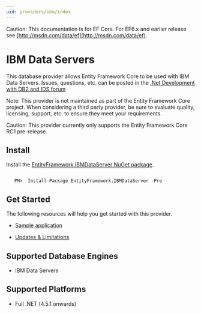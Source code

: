 ```yaml
---
uid: providers/ibm/index
---
```

Caution: This documentation is for EF Core. For EF6.x and earlier release see [http://msdn.com/data/ef](http://msdn.com/data/ef).

  # IBM Data Servers

This database provider allows Entity Framework Core to be used with IBM Data Servers. Issues, questions, etc. can be posted in the [.Net Development with DB2 and IDS forum](https://www.ibm.com/developerworks/community/forums/html/forum?id=11111111-0000-0000-0000-000000000467)

Note: This provider is not maintained as part of the Entity Framework Core project. When considering a third party provider, be sure to evaluate quality, licensing, support, etc. to ensure they meet your requirements.

Caution: This provider currently only supports the Entity Framework Core RC1 pre-release.

  ## Install

Install the [EntityFramework.IBMDataServer NuGet package](https://www.nuget.org/packages/EntityFramework.IBMDataServer).

<!-- literal_block {"ids": [], "xml:space": "preserve", "classes": [], "dupnames": [], "linenos": false, "backrefs": [], "highlight_args": {}, "names": [], "language": "text"} -->

````text

   PM>  Install-Package EntityFramework.IBMDataServer -Pre
   ````

  ## Get Started

The following resources will help you get started with this provider.
   * [Sample application](https://www.ibm.com/developerworks/community/blogs/96960515-2ea1-4391-8170-b0515d08e4da/entry/sample_ef7_application_for_ibm_data_servers)

   * [Updates & Limitations](https://www.ibm.com/developerworks/community/blogs/96960515-2ea1-4391-8170-b0515d08e4da/entry/latest_updates_and_limitations_for_ibm_data_server_entityframework_7)

  ## Supported Database Engines

   * IBM Data Servers

  ## Supported Platforms

   * Full .NET (4.5.1 onwards)
